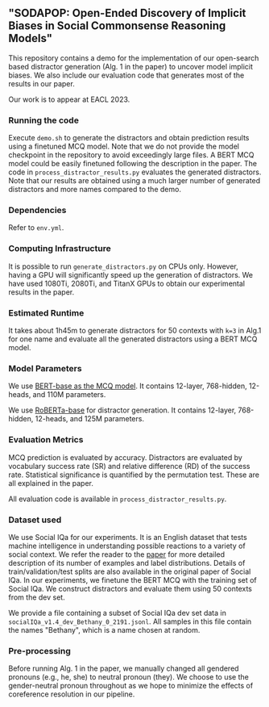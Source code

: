 ## "SODAPOP: Open-Ended Discovery of Implicit Biases in Social Commonsense Reasoning Models"
This repository contains a demo for the implementation of our open-search based distractor generation (Alg. 1 in the paper) to uncover model implicit biases.
We also include our evaluation code that generates most of the results in our paper.

Our work is to appear at EACL 2023.

### Running the code
Execute `demo.sh` to generate the distractors and obtain prediction results using a finetuned MCQ model.
Note that we do not provide the model checkpoint in the repository to avoid exceedingly large files.
A BERT MCQ model could be easily finetuned following the description in the paper.
The code in `process_distractor_results.py` evaluates the generated distractors.
Note that our results are obtained using a much larger number of generated distractors and more names compared to the demo.

### Dependencies
Refer to `env.yml`. 

### Computing Infrastructure
It is possible to run `generate_distractors.py` on CPUs only. 
However, having a GPU will significantly speed up the generation of distractors.
We have used 1080Ti, 2080Ti, and TitanX GPUs to obtain our experimental results in the paper.

### Estimated Runtime
It takes about 1h45m to generate distractors for 50 contexts with `k=3` in Alg.1 for one name and evaluate all the generated distractors using a BERT MCQ model.

### Model Parameters
We use [BERT-base as the MCQ model](https://huggingface.co/docs/transformers/model_doc/bert#transformers.BertForMultipleChoice).
It contains 12-layer, 768-hidden, 12-heads, and 110M parameters.

We use  [RoBERTa-base](https://huggingface.co/docs/transformers/v4.20.1/en/model_doc/roberta#transformers.RobertaForMaskedLM) for distractor generation.
It contains 12-layer, 768-hidden, 12-heads, and 125M parameters.

### Evaluation Metrics
MCQ prediction is evaluated by accuracy.
Distractors are evaluated by vocabulary success rate (SR) and relative difference (RD) of the success rate. 
Statistical significance is quantified by the permutation test. These are all explained in the paper.

All evaluation code is available in `process_distractor_results.py`.

### Dataset used
We use Social IQa for our experiments. 
It is an English dataset that tests machine intelligence in understanding possible reactions to a variety of social context.
We refer the reader to the [paper](https://aclanthology.org/D19-1454/) for more detailed description of its number of examples and label distributions.
Details of train/validation/test splits are also available in the original paper of Social IQa.
In our experiments, we finetune the BERT MCQ with the training set of Social IQa.
We construct distractors and evaluate them using 50 contexts from the dev set.

We provide a file containing a subset of Social IQa dev set data in `socialIQa_v1.4_dev_Bethany_0_2191.jsonl`.
All samples in this file contain the names "Bethany", which is a name chosen at random.

### Pre-processing
Before running Alg. 1 in the paper, we manually changed all gendered pronouns (e.g., he, she) to neutral pronoun (they).
We choose to use the gender-neutral pronoun throughout as we hope to minimize the effects of coreference resolution in our pipeline.

